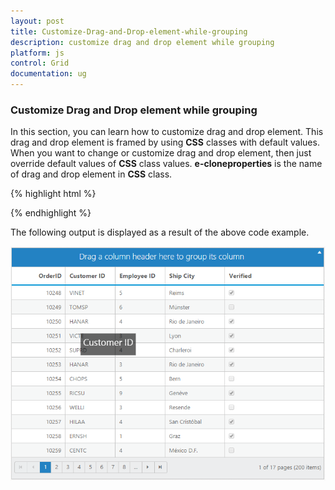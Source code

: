 ```yaml
---
layout: post
title: Customize-Drag-and-Drop-element-while-grouping
description: customize drag and drop element while grouping
platform: js
control: Grid
documentation: ug
---
```


### Customize Drag and Drop element while grouping

In this section, you can learn how to customize drag and drop element. This drag and drop element is framed by using **CSS** classes with default values. When you want to change or customize drag and drop element, then just override default values of **CSS** class values. **e-cloneproperties** is the name of drag and drop element in **CSS** class.

{% highlight html %}


<head>
   <style type="text/css">
      .e-grid .e-cloneproperties {
      background-color: black;
      }
   </style>
</head>
<body>
   <div id="Grid"></div>
   <script type="text/javascript">
      $(function () {// Document is ready.
          $("#Grid").ejGrid({
              //window.gridData is refered from jsondata.min.js
              dataSource: window.gridData,
              allowGrouping: true,
              allowPaging: true
          });
      });
   </script>
</body>



{% endhighlight %}



The following output is displayed as a result of the above code example.

![](/js/Grid/How-to/Customize-Drag-and-Drop-element-while-grouping_images/Customize-Drag-and-Drop-element-while-grouping_img1.png)

